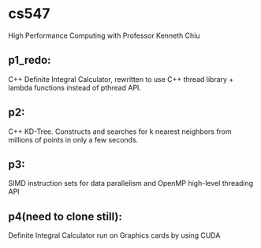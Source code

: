 # cs547
High Performance Computing with Professor Kenneth Chiu


## p1_redo: 
C++ Definite Integral Calculator, rewritten to use C++ thread library + lambda functions instead of pthread API.

## p2:
C++ KD-Tree. Constructs and searches for k nearest neighbors from millions of points in only a few seconds.

## p3:
SIMD instruction sets for data parallelism and OpenMP high-level threading API

## p4(need to clone still):
Definite Integral Calculator run on Graphics cards by using CUDA
